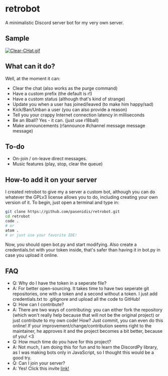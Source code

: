 # retrobot
A minimalistic Discord server bot for my very own server.

## Sample
[![Clear-CHat.gif](https://i.postimg.cc/6p4bPDTP/Clear-CHat.gif)](https://postimg.cc/ZWZLBs8P)

## What can it do?
Well, at the moment it can:
* Clear the chat (also works as the purge command)
* Have a custom prefix (the default is r!)
* Have a custom status (although that's kind of strange)
* Update you when a user has joined/leaved (to make him happy/sad)
* Kick/Ban/Unban a user (you can also provide a reason)
* Tell you your crappy Internet connection latency in milliseconds
* Be an 8ball? Yes - it can. (just use r!8ball)
* Make announcements (r!announce #channel message message message)

## To-do
* On-join / on-leave direct messages.
* Music features (play, stop, clear the queue)

## How-to add it on your server
I created retrobot to give my a server a custom bot, although you can do whatever the GPLv3 license allows you to do, including creating your own version of it.
To begin, just open a terminal and type in:
```bash
git clone https://github.com/pasenidis/retrobot.git
cd retrobot
code .
# or
atom .
# or just use your favorite IDE!
```
Now, you should open bot.py and start modifying.
Also create a credentials.txt with your token inside, that's safer than having it in bot.py in case you upload it online.

## FAQ
* Q: Why do I have the token in a seperate file?
* A: For better open-sourcing. It takes time to have two seperate git repositories, one with a token and a second without a token. I just add credentials.txt to .gitignore and upload all the code to GitHub!
* Q: How can I contribute?
* A: There are two ways of contributing: you can either fork the repository (which won't really help because that will not be the original project) or just contribute to my own code! How? Just commit, you can even do this online! If your improvement/change/contribution seems right to the maintainer, he approves it and the project becomes a bit better, because of you! <3
* Q: How much time do you have for this project?
* A: Not much, I am doing this for fun and to learn the DiscordPy library, as I was making bots only in JavaScript, so I thought this would be a good try.
* Q: Can I join your server?
* A: Yes! Click this invite [link!](https://discord.gg/FtQ769f)
